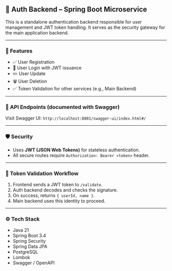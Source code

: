 ## 🔐 Auth Backend – Spring Boot Microservice

This is a standalone authentication backend responsible for user management and JWT token handling. It serves as the security gateway for the main application backend.

---

### 📌 Features

* ✅ User Registration
* 🔐 User Login with JWT issuance
* ✏️ User Update
* 🗑️ User Deletion
* ✅ Token Validation for other services (e.g., Main Backend)

---

### 📣 API Endpoints (documented with Swagger)

Visit Swagger UI: `http://localhost:8001/swagger-ui/index.html#/`

---

### 🛡️ Security

* Uses **JWT (JSON Web Tokens)** for stateless authentication.
* All secure routes require `Authorization: Bearer <token>` header.

---

### 🔄 Token Validation Workflow

1. Frontend sends a JWT token to `/validate`.
2. Auth backend decodes and checks the signature.
3. On success, returns `{ userId, name }`.
4. Main backend uses this identity to proceed.

---

### ⚙️ Tech Stack

* Java 21
* Spring Boot 3.4
* Spring Security
* Spring Data JPA
* PostgreSQL
* Lombok
* Swagger / OpenAPI
